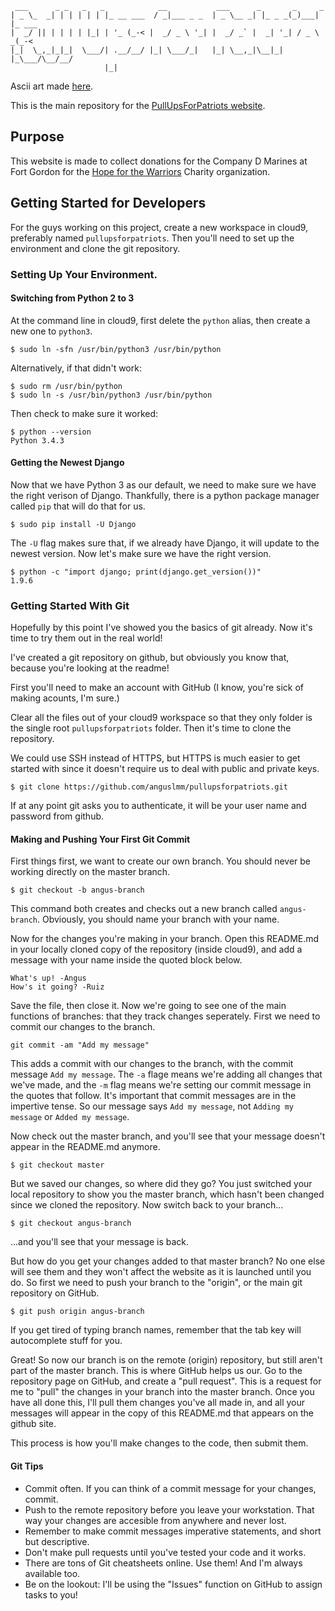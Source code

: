 ```
 ___      _ _   _   _            __           ___      _       _     _      
| _ \_  _| | | | | | |_ __ ___  / _|___ _ _  | _ \__ _| |_ _ _(_)___| |_ ___
|  _/ || | | | | |_| | '_ (_-< |  _/ _ \ '_| |  _/ _` |  _| '_| / _ \  _(_-<
|_|  \_,_|_|_|  \___/| .__/__/ |_| \___/_|   |_| \__,_|\__|_| |_\___/\__/__/
                     |_|                                                    
```
Ascii art made [here](http://patorjk.com/software/taag/#p=display&f=Small&t=Pull%20Ups%20for%20Patriots).

This is the main repository for the [PullUpsForPatriots website](http://www.pullupsforpatriots.com "Pull Ups for Patriots").

## Purpose

This website is made to collect donations for the Company D Marines at Fort
Gordon for the [Hope for the Warriors](http://www.hopeforthewarriors.org) Charity organization.

## Getting Started for Developers

For the guys working on this project, create a new workspace in cloud9, 
preferably named `pullupsforpatriots`. Then you'll need to set up the
environment and clone the git repository.

### Setting Up Your Environment.

#### Switching from Python 2 to 3

At the command line in
cloud9, first delete the `python` alias, then create a new one to `python3`.

```
$ sudo ln -sfn /usr/bin/python3 /usr/bin/python
```
Alternatively, if that didn't work:
```
$ sudo rm /usr/bin/python
$ sudo ln -s /usr/bin/python3 /usr/bin/python
```
Then check to make sure it worked:
```
$ python --version
Python 3.4.3
```

#### Getting the Newest Django

Now that we have Python 3 as our default, we need to make sure we have the right
verison of Django. Thankfully, there is a python package manager called `pip` 
that will do that for us.

```
$ sudo pip install -U Django
```

The `-U` flag makes sure that, if we already have Django, it will update to the
newest version. Now let's make sure we have the right version.

```
$ python -c "import django; print(django.get_version())"
1.9.6
```

### Getting Started With Git 

Hopefully by this point I've showed you the basics of git already. Now it's time
to try them out in the real world!

I've created a git repository on github, but obviously you know that, because
you're looking at the readme!

First you'll need to make an account with GitHub (I know, you're sick of making
acounts, I'm sure.)

Clear all the files out of your cloud9 workspace so that they only folder is the
single root `pullupsforpatriots` folder. Then it's time to clone the repository.

We could use SSH instead of HTTPS, but HTTPS is much easier to get started with
since it doesn't require us to deal with public and private keys.
```
$ git clone https://github.com/anguslmm/pullupsforpatriots.git
```
If at any point git asks you to authenticate, it will be your user name and
password from github.

#### Making and Pushing Your First Git Commit

First things first, we want to create our own branch. You should never be
working directly on the master branch.

```
$ git checkout -b angus-branch
```
This command both creates and checks out a new branch called `angus-branch`. 
Obviously, you should name your branch with your name.

Now for the changes you're making in your branch. Open this README.md in your
locally cloned copy of the repository (inside cloud9), and add a message with 
your name inside the quoted block below.
```
What's up! -Angus
How's it going? -Ruiz
```
Save the file, then close it. Now we're going to see one of the main functions
of branches: that they track changes seperately. First we need to commit our
changes to the branch.
```
git commit -am "Add my message"
```
This adds a commit with our changes to the branch, with the commit message
`Add my message`. The `-a` flage means we're adding all changes that we've made,
and the `-m` flag means we're setting our commit message in the quotes that
follow. It's important that commit messages are in the impertive tense. So our 
message says `Add my message`, not `Adding my message` or `Added my message`. 

Now check out the master branch, and you'll see that your message doesn't appear
in the README.md anymore.
```
$ git checkout master
```
But we saved our changes, so where did they go? You just switched your local
repository to show you the master branch, which hasn't been changed since we
cloned the repository. Now switch back to your branch...
```
$ git checkout angus-branch
```
...and you'll see that your message is back.

But how do you get your changes added to that master branch? No one else will 
see them and they won't affect the website as it is launched until you do. So
first we need to push your branch to the "origin", or the main git repository on
GitHub.
```
$ git push origin angus-branch
```
If you get tired of typing branch names, remember that the tab key will
autocomplete stuff for you.

Great! So now our branch is on the remote (origin) repository, but still aren't
part of the master branch. This is where GitHub helps us our. Go to the
repository page on GitHub, and create a "pull request". This is a request for me
to "pull" the changes in your branch into the master branch. Once you have all
done this, I'll pull them changes you've all made in, and all your messages will
appear in the copy of this README.md that appears on the github site.

This process is how you'll make changes to the code, then submit them.

#### Git Tips
* Commit often. If you can think of a commit message for your changes, commit.
* Push to the remote repository before you leave your workstation. That way your changes are accesible from anywhere and never lost.
* Remember to make commit messages imperative statements, and short but descriptive.
* Don't make pull requests until you've tested your code and it works.
* There are tons of Git cheatsheets online. Use them! And I'm always available too.
* Be on the lookout: I'll be using the "Issues" function on GitHub to assign tasks to you!